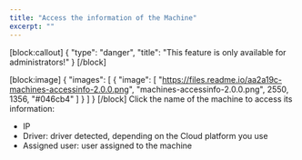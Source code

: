 ```yaml
---
title: "Access the information of the Machine"
excerpt: ""
---
```

[block:callout]
{
  "type": "danger",
  "title": "This feature is only available for administrators!"
}
[/block]

[block:image]
{
  "images": [
    {
      "image": [
        "https://files.readme.io/aa2a19c-machines-accessinfo-2.0.0.png",
        "machines-accessinfo-2.0.0.png",
        2550,
        1356,
        "#046cb4"
      ]
    }
  ]
}
[/block]
Click the name of the machine to access its information: 
* IP
* Driver: driver detected, depending on the Cloud platform you use
* Assigned user: user assigned to the machine